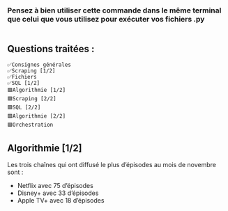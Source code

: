 ### Pensez à bien utiliser cette commande dans le même terminal que celui que vous utilisez pour exécuter vos fichiers .py
```

```



## Questions traitées :
```
✅Consignes générales
✅Scraping [1/2]
✅Fichiers
✅SQL [1/2]
🟩Algorithmie [1/2]
🟩Scraping [2/2]
🟩SQL [2/2]
🟩Algorithmie [2/2]
🟩Orchestration
```

## Algorithmie [1/2]
Les trois chaînes qui ont diffusé le plus d’épisodes au mois de novembre sont :
- Netflix avec 75 d’épisodes
- Disney+ avec 33 d’épisodes
- Apple TV+ avec 18 d’épisodes

